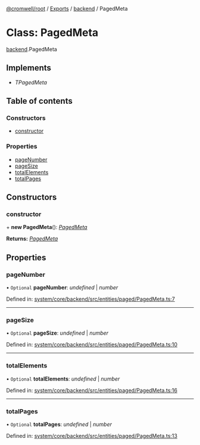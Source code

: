 [@cromwell/root](../README.md) / [Exports](../modules.md) / [backend](../modules/backend.md) / PagedMeta

# Class: PagedMeta

[backend](../modules/backend.md).PagedMeta

## Implements

* *TPagedMeta*

## Table of contents

### Constructors

- [constructor](backend.pagedmeta.md#constructor)

### Properties

- [pageNumber](backend.pagedmeta.md#pagenumber)
- [pageSize](backend.pagedmeta.md#pagesize)
- [totalElements](backend.pagedmeta.md#totalelements)
- [totalPages](backend.pagedmeta.md#totalpages)

## Constructors

### constructor

\+ **new PagedMeta**(): [*PagedMeta*](backend.pagedmeta.md)

**Returns:** [*PagedMeta*](backend.pagedmeta.md)

## Properties

### pageNumber

• `Optional` **pageNumber**: *undefined* \| *number*

Defined in: [system/core/backend/src/entities/paged/PagedMeta.ts:7](https://github.com/CromwellCMS/Cromwell/blob/4b5f538/system/core/backend/src/entities/paged/PagedMeta.ts#L7)

___

### pageSize

• `Optional` **pageSize**: *undefined* \| *number*

Defined in: [system/core/backend/src/entities/paged/PagedMeta.ts:10](https://github.com/CromwellCMS/Cromwell/blob/4b5f538/system/core/backend/src/entities/paged/PagedMeta.ts#L10)

___

### totalElements

• `Optional` **totalElements**: *undefined* \| *number*

Defined in: [system/core/backend/src/entities/paged/PagedMeta.ts:16](https://github.com/CromwellCMS/Cromwell/blob/4b5f538/system/core/backend/src/entities/paged/PagedMeta.ts#L16)

___

### totalPages

• `Optional` **totalPages**: *undefined* \| *number*

Defined in: [system/core/backend/src/entities/paged/PagedMeta.ts:13](https://github.com/CromwellCMS/Cromwell/blob/4b5f538/system/core/backend/src/entities/paged/PagedMeta.ts#L13)
